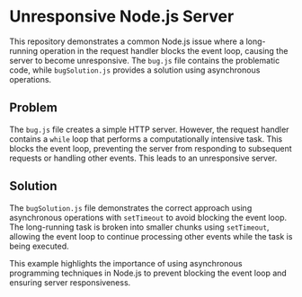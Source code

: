 # Unresponsive Node.js Server

This repository demonstrates a common Node.js issue where a long-running operation in the request handler blocks the event loop, causing the server to become unresponsive.  The `bug.js` file contains the problematic code, while `bugSolution.js` provides a solution using asynchronous operations.

## Problem

The `bug.js` file creates a simple HTTP server.  However, the request handler contains a `while` loop that performs a computationally intensive task. This blocks the event loop, preventing the server from responding to subsequent requests or handling other events.  This leads to an unresponsive server.

## Solution

The `bugSolution.js` file demonstrates the correct approach using asynchronous operations with `setTimeout` to avoid blocking the event loop.  The long-running task is broken into smaller chunks using `setTimeout`, allowing the event loop to continue processing other events while the task is being executed.

This example highlights the importance of using asynchronous programming techniques in Node.js to prevent blocking the event loop and ensuring server responsiveness.